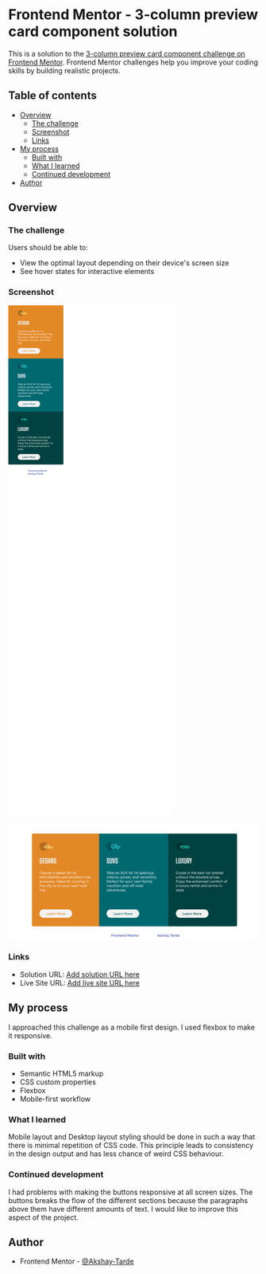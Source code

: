 # Frontend Mentor - 3-column preview card component solution

This is a solution to the [3-column preview card component challenge on Frontend Mentor](https://www.frontendmentor.io/challenges/3column-preview-card-component-pH92eAR2-). Frontend Mentor challenges help you improve your coding skills by building realistic projects. 

## Table of contents

- [Overview](#overview)
  - [The challenge](#the-challenge)
  - [Screenshot](#screenshot)
  - [Links](#links)
- [My process](#my-process)
  - [Built with](#built-with)
  - [What I learned](#what-i-learned)
  - [Continued development](#continued-development)
- [Author](#author)



## Overview

### The challenge

Users should be able to:

- View the optimal layout depending on their device's screen size
- See hover states for interactive elements

### Screenshot

![](./solution-screenshot/Mobile%20layout%20solution.png)

![](./solution-screenshot/Desktop%20layout%20solution.png)

### Links

- Solution URL: [Add solution URL here](https://your-solution-url.com)
- Live Site URL: [Add live site URL here](https://your-live-site-url.com)

## My process
I approached this challenge as a mobile first design. I used flexbox to make it responsive.

### Built with

- Semantic HTML5 markup
- CSS custom properties
- Flexbox
- Mobile-first workflow

### What I learned

Mobile layout and Desktop layout styling should be done in such a way that there is minimal repetition of CSS code. This principle leads to consistency in the design output and has less chance of weird CSS behaviour.

### Continued development

I had problems with making the buttons responsive at all screen sizes. The buttons breaks the flow of the different sections because the paragraphs above them have different amounts of text.
I would like to improve this aspect of the project.


## Author

- Frontend Mentor - [@Akshay-Tarde](https://www.frontendmentor.io/profile/Akshay-Tarde)

